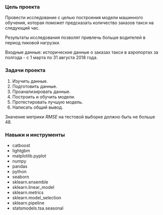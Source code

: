 ### Цель проекта

Провести исследование с целью построения модели машинного обучения, которая поможет предсказать количество заказов такси на следующий час.

Результаты исследования позволят привлечь больше водителей в период пиковой нагрузки.

Входные данные: исторические данные о заказах такси в аэропортах за полгода - с 1 марта по 31 августа 2018 года.


### Задачи проекта

1. Изучить данные.
2. Подготовить данные.
3. Проанализировать данные.
4. Построить и обучить модели.
5. Протестировать лучшую модель.
6. Написать общий вывод.

Значение метрики *RMSE* на тестовой выборке должно быть не больше 48.


### Навыки и инструменты

- catboost
- lightgbm
- matplotlib.pyplot
- numpy
- pandas
- python
- seaborn
- sklearn.ensemble
- sklearn.linear_model
- sklearn.metrics
- sklearn.model_selection
- sklearn.pipeline
- statsmodels.tsa.seasonal